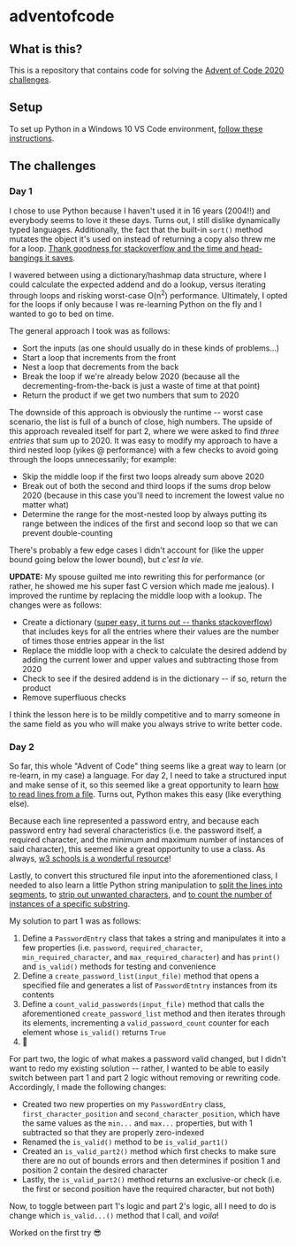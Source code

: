 # adventofcode
## What is this?
This is a repository that contains code for solving the [Advent of Code 2020 challenges](https://adventofcode.com/2020/day/1).

## Setup
To set up Python in a Windows 10 VS Code environment, [follow these instructions](https://code.visualstudio.com/docs/python/python-tutorial).

## The challenges

### Day 1
I chose to use Python because I haven't used it in 16 years (2004!!) and everybody seems to love it these days. Turns out, I still dislike dynamically typed languages. Additionally, the fact that the built-in `sort()` method mutates the object it's used on instead of returning a copy also threw me for a loop. [Thank goodness for stackoverflow and the time and head-bangings it saves](https://stackoverflow.com/questions/7301110/why-does-return-list-sort-return-none-not-the-list).

I wavered between using a dictionary/hashmap data structure, where I could calculate the expected addend and do a lookup, versus iterating through loops and risking worst-case O(n<sup>2</sup>) performance. Ultimately, I opted for the loops if only because I was re-learning Python on the fly and I wanted to go to bed on time.

The general approach I took was as follows:
- Sort the inputs (as one should usually do in these kinds of problems...)
- Start a loop that increments from the front
- Nest a loop that decrements from the back
- Break the loop if we're already below 2020 (because all the decrementing-from-the-back is just a waste of time at that point)
- Return the product if we get two numbers that sum to 2020

The downside of this approach is obviously the runtime -- worst case scenario, the list is full of a bunch of close, high numbers. The upside of this approach revealed itself for part 2, where we were asked to find _three entries_ that sum up to 2020. It was easy to modify my approach to have a third nested loop (yikes @ performance) with a few checks to avoid going through the loops unnecessarily; for example:
- Skip the middle loop if the first two loops already sum above 2020
- Break out of both the second and third loops if the sums drop below 2020 (because in this case you'll need to increment the lowest value no matter what)
- Determine the range for the most-nested loop by always putting its range between the indices of the first and second loop so that we can prevent double-counting

There's probably a few edge cases I didn't account for (like the upper bound going below the lower bound), but _c'est la vie_.

**UPDATE:** My spouse guilted me into rewriting this for performance (or rather, he showed me his super fast C version which made me jealous). I improved the runtime by replacing the middle loop with a lookup. The changes were as follows:
- Create a dictionary ([super easy, it turns out -- thanks stackoverflow](https://stackoverflow.com/questions/1602934/check-if-a-given-key-already-exists-in-a-dictionary)) that includes keys for all the entries where their values are the number of times those entries appear in the list
- Replace the middle loop with a check to calculate the desired addend by adding the current lower and upper values and subtracting those from 2020
- Check to see if the desired addend is in the dictionary -- if so, return the product
- Remove superfluous checks

I think the lesson here is to be mildly competitive and to marry someone in the same field as you who will make you always strive to write better code. 

### Day 2
So far, this whole "Advent of Code" thing seems like a great way to learn (or re-learn, in my case) a language. For day 2, I need to take a structured input and make sense of it, so this seemed like a great opportunity to learn [how to read lines from a file](https://www.w3schools.com/python/python_file_open.asp). Turns out, Python makes this easy (like everything else).

Because each line represented a password entry, and because each password entry had several characteristics (i.e. the password itself, a required character, and the minimum and maximum number of instances of said character), this seemed like a great opportunity to use a class. As always, [w3 schools is a wonderful resource](https://www.w3schools.com/python/python_classes.asp)!

Lastly, to convert this structured file input into the aforementioned class, I needed to also learn a little Python string manipulation to [split the lines into segments](https://www.tutorialspoint.com/python/string_split.htm), to [strip out unwanted characters](https://www.tutorialspoint.com/python/string_replace.htm), and [to count the number of instances of a specific substring](https://www.tutorialspoint.com/python/string_count.htm).

My solution to part 1 was as follows:
1. Define a `PasswordEntry` class that takes a string and manipulates it into a few properties (i.e. `password`, `required_character`, `min_required_character`, and `max_required_character`) and has `print()` and `is_valid()` methods for testing and convenience
2. Define a `create_password_list(input_file)` method that opens a specified file and generates a list of `PasswordEtntry` instances from its contents
3. Define a `count_valid_passwords(input_file)` method that calls the aforementioned `create_password_list` method and then iterates through its elements, incrementing a `valid_password_count` counter for each element whose `is_valid()` returns `True`
4. 🥂 

For part two, the logic of what makes a password valid changed, but I didn't want to redo my existing solution -- rather, I wanted to be able to easily switch between part 1 and part 2 logic without removing or rewriting code. Accordingly, I made the following changes:
- Created two new properties on my `PasswordEntry` class, `first_character_position` and `second_character_position`, which have the same values as the `min...` and `max...` properties, but with 1 subtracted so that they are properly zero-indexed
- Renamed the `is_valid()` method to be `is_valid_part1()`
- Created an `is_valid_part2()` method which first checks to make sure there are no out of bounds errors and then determines if position 1 and position 2 contain the desired character
- Lastly, the `is_valid_part2()` method returns an exclusive-or check (i.e. the first or second position have the required character, but not both)

Now, to toggle between part 1's logic and part 2's logic, all I need to do is change which `is_valid...()` method that I call, and _voila_! 

Worked on the first try 😎